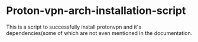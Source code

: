 # Proton-vpn-arch-installation-script
This is a script to successfully install protonvpn and it's dependencies(some of which are not even mentioned in the documentation.
